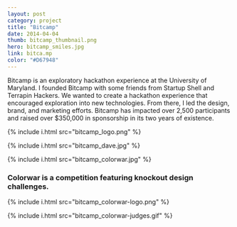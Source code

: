 ```yaml
---
layout: post
category: project
title: "Bitcamp"
date: 2014-04-04
thumb: bitcamp_thumbnail.png
hero: bitcamp_smiles.jpg
link: bitca.mp
color: "#D67948"
---
```


Bitcamp is an exploratory hackathon experience at the University of Maryland. I founded Bitcamp with some friends from Startup Shell and Terrapin Hackers. We wanted to create a hackathon experience that encouraged exploration into new technologies. From there, I led the design, brand, and marketing efforts. Bitcamp has impacted over 2,500 participants and raised over $350,000 in sponsorship in its two years of existence.

{% include i.html src="bitcamp_logo.png" %}

{% include i.html src="bitcamp_dave.jpg" %}

{% include i.html src="bitcamp_colorwar.jpg" %}

### Colorwar is a competition featuring knockout design challenges.

{% include i.html src="bitcamp_colorwar-logo.png" %}

{% include i.html src="bitcamp_colorwar-judges.gif" %}
